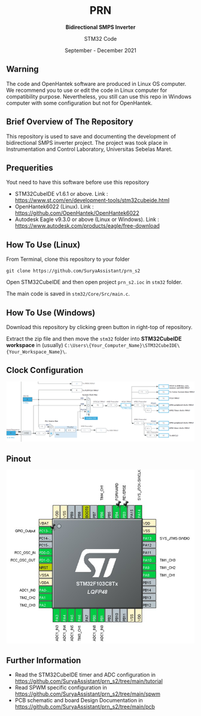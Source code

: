 <!-- Title -->
<span align = "center">

# PRN
  <b>Bidirectional SMPS Inverter</b>

STM32 Code

September - December 2021

</span>
<!-- End of Title -->

## Warning
The code and OpenHantek software are produced in Linux OS computer. We recommend you to use or edit the code in Linux computer for compatibility purpose. Nevertheless, you still can use this repo in Windows computer with some configuration but not for OpenHantek.

## Brief Overview of The Repository
This repository is used to save and documenting the development of bidirectional SMPS inverter project. The project was took place in Instrumentation and Control Laboratory, Universitas Sebelas Maret.

## Prequerities
Yout need to have this software before use this repository
- STM32CubeIDE v1.6.1 or above. Link : https://www.st.com/en/development-tools/stm32cubeide.html
- OpenHantek6022 (Linux). Link : https://github.com/OpenHantek/OpenHantek6022
- Autodesk Eagle v9.3.0 or above (Linux or Windows). Link : https://www.autodesk.com/products/eagle/free-download

## How To Use (Linux)
From Terminal, clone this repository to your folder
```
git clone https://github.com/SuryaAssistant/prn_s2
```

Open STM32CubeIDE and then open project `prn_s2.ioc` in `stm32` folder.

The main code is saved in `stm32/Core/Src/main.c`.

## How To Use (Windows)
Download this repository by clicking green button in right-top of repository.

Extract the zip file and then move the `stm32` folder into <b>STM32CubeIDE workspace</b> in (usually) `C:\Users\{Your_Computer_Name}\STM32CubeIDE\{Your_Workspace_Name}\`.

## Clock Configuration
<span align="center">
  
 ![Logo](https://github.com/SuryaAssistant/prn_s2/blob/main/img/clock.png)
  
</span>

## Pinout
<span align="center">
  
 ![Logo](https://github.com/SuryaAssistant/prn_s2/blob/main/img/pinout.jpeg)
  
</span>

## Further Information
- Read the STM32CubeIDE timer and ADC configuration in https://github.com/SuryaAssistant/prn_s2/tree/main/tutorial
- Read SPWM specific configuration in https://github.com/SuryaAssistant/prn_s2/tree/main/spwm
- PCB schematic and board Design Documentation in https://github.com/SuryaAssistant/prn_s2/tree/main/pcb

